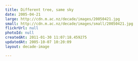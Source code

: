 ```yaml
---
title: Different tree, same sky
date: 2005-04-21
large: http://cdn.m.ac.nz/decade/images/20050421.jpg
small: http://cdn.m.ac.nz/decade/images/small/20050421.jpg
flickrUrl: null
photoId: null
createdAt: 2011-01-30 11:07:18.459275
updatedAt: 2005-10-07 10:20:09
layout: decade-image

---
```


